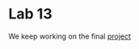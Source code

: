 # Lab 13

We keep working on the final [project](https://gitlab.cs.ut.ee/williamj/sysmod-project-2021)